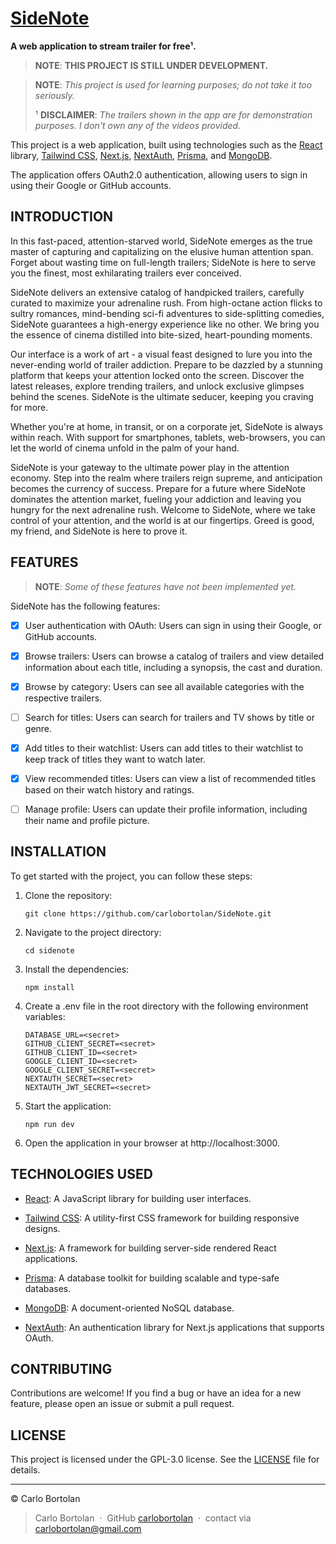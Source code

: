 # [SideNote](https://sidenote.vercel.app/)

**A web application to stream trailer for free¹.**

> __NOTE__: __THIS PROJECT IS STILL UNDER DEVELOPMENT.__

> __NOTE__: _This project is used for learning purposes; do not take it too seriously._
> 
> ¹ __DISCLAIMER__: _The trailers shown in the app are for demonstration purposes. I don't own any of the videos provided._

This project is a web application, built using technologies such as the [React](https://react.dev/) library, [Tailwind CSS](https://tailwindcss.com/), [Next.js](https://nextjs.org/), [NextAuth](https://next-auth.js.org/), [Prisma](https://www.prisma.io/), and [MongoDB](https://www.mongodb.com/).

The application offers OAuth2.0 authentication, allowing users to sign in using their Google or GitHub accounts.

## INTRODUCTION

In this fast-paced, attention-starved world, SideNote emerges as the true master of capturing and capitalizing on the elusive human attention span. Forget about wasting time on full-length trailers; SideNote is here to serve you the finest, most exhilarating trailers ever conceived.

SideNote delivers an extensive catalog of handpicked trailers, carefully curated to maximize your adrenaline rush. From high-octane action flicks to sultry romances, mind-bending sci-fi adventures to side-splitting comedies, SideNote guarantees a high-energy experience like no other. We bring you the essence of cinema distilled into bite-sized, heart-pounding moments.

Our interface is a work of art - a visual feast designed to lure you into the never-ending world of trailer addiction. Prepare to be dazzled by a stunning platform that keeps your attention locked onto the screen. Discover the latest releases, explore trending trailers, and unlock exclusive glimpses behind the scenes. SideNote is the ultimate seducer, keeping you craving for more.

Whether you're at home, in transit, or on a corporate jet, SideNote is always within reach. With support for smartphones, tablets, web-browsers, you can let the world of cinema unfold in the palm of your hand.

SideNote is your gateway to the ultimate power play in the attention economy. Step into the realm where trailers reign supreme, and anticipation becomes the currency of success. Prepare for a future where SideNote dominates the attention market, fueling your addiction and leaving you hungry for the next adrenaline rush. Welcome to SideNote, where we take control of your attention, and the world is at our fingertips. Greed is good, my friend, and SideNote is here to prove it.

## FEATURES

> __NOTE__: _Some of these features have not been implemented yet._

SideNote has the following features:

- [x] User authentication with OAuth: Users can sign in using their Google, or GitHub accounts.

- [x] Browse trailers: Users can browse a catalog of trailers and view detailed information about each title, including a synopsis, the cast and duration.

- [x] Browse by category: Users can see all available categories with the respective trailers.

- [ ] Search for titles: Users can search for trailers and TV shows by title or genre.

- [x] Add titles to their watchlist: Users can add titles to their watchlist to keep track of titles they want to watch later.
    
- [x] View recommended titles: Users can view a list of recommended titles based on their watch history and ratings.

- [ ] Manage profile: Users can update their profile information, including their name and profile picture.



## INSTALLATION

To get started with the project, you can follow these steps:

1. Clone the repository:
    ```
    git clone https://github.com/carlobortolan/SideNote.git
    ```
2. Navigate to the project directory:
    ```
    cd sidenote
    ```
3. Install the dependencies:
    ```
    npm install
    ```
4. Create a .env file in the root directory with the following environment variables:
    ```
    DATABASE_URL=<secret>
    GITHUB_CLIENT_SECRET=<secret>
    GITHUB_CLIENT_ID=<secret>
    GOOGLE_CLIENT_ID=<secret>
    GOOGLE_CLIENT_SECRET=<secret>
    NEXTAUTH_SECRET=<secret>
    NEXTAUTH_JWT_SECRET=<secret>
    ```
5. Start the application:
    ```
    npm run dev
    ```

6. Open the application in your browser at http://localhost:3000.


## TECHNOLOGIES USED

- [React](https://react.dev/): A JavaScript library for building user interfaces.
    
- [Tailwind CSS](https://tailwindcss.com/): A utility-first CSS framework for building responsive designs.
    
- [Next.js](https://nextjs.org/): A framework for building server-side rendered React applications.
    
- [Prisma](https://www.prisma.io/): A database toolkit for building scalable and type-safe databases.
    
- [MongoDB](https://www.mongodb.com/): A document-oriented NoSQL database.
    
- [NextAuth](https://next-auth.js.org/): An authentication library for Next.js applications that supports OAuth.

## CONTRIBUTING

Contributions are welcome! If you find a bug or have an idea for a new feature, please open an issue or submit a pull
request.

## LICENSE

This project is licensed under the GPL-3.0 license. See the [LICENSE](LICENSE) file for details.

---

© Carlo Bortolan

> Carlo Bortolan &nbsp;&middot;&nbsp;
> GitHub [carlobortolan](https://github.com/carlobortolan) &nbsp;&middot;&nbsp;
> contact via [carlobortolan@gmail.com](carlobortolan@gmail.com)
